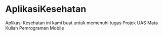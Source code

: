 # AplikasiKesehatan
Aplikasi Kesehatan ini kami buat untuk memenuhi tugas Projek UAS Mata Kuliah Pemrograman Mobile
